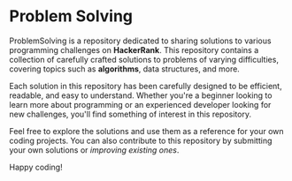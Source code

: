 # Problem Solving
ProblemSolving is a repository dedicated to sharing solutions to various programming challenges on **HackerRank**. This repository contains a collection of carefully crafted solutions to problems of varying difficulties, covering topics such as **algorithms**, data structures, and more.

Each solution in this repository has been carefully designed to be efficient, readable, and easy to understand. Whether you're a beginner looking to learn more about programming or an experienced developer looking for new challenges, you'll find something of interest in this repository.

Feel free to explore the solutions and use them as a reference for your own coding projects. You can also contribute to this repository by submitting your own solutions or *improving existing ones*.

Happy coding!
